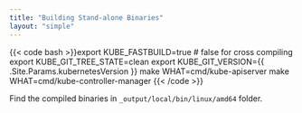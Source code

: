```yaml
---
title: "Building Stand-alone Binaries"
layout: "simple"
---
```


{{< code bash >}}export KUBE_FASTBUILD=true # false for cross compiling
export KUBE_GIT_TREE_STATE=clean
export KUBE_GIT_VERSION={{ .Site.Params.kubernetesVersion }}
make WHAT=cmd/kube-apiserver
make WHAT=cmd/kube-controller-manager
{{< /code >}}

Find the compiled binaries in `_output/local/bin/linux/amd64` folder.